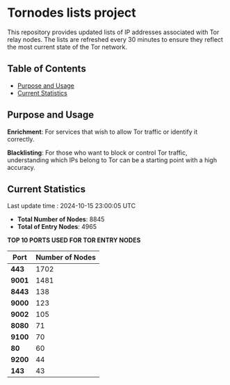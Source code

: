 # Tornodes lists project

This repository provides updated lists of IP addresses associated with Tor relay nodes. The lists are refreshed every 30 minutes to ensure they reflect the most current state of the Tor network.

## Table of Contents

- [Purpose and Usage](#purpose-and-usage)
- [Current Statistics](#current-statistics)


## Purpose and Usage

**Enrichment**: For services that wish to allow Tor traffic or identify it correctly.

**Blacklisting**: For those who want to block or control Tor traffic, understanding which IPs belong to Tor can be a starting point with a high accuracy.

## Current Statistics

Last update time : 2024-10-15 23:00:05 UTC

- **Total Number of Nodes**: 8845
- **Total of Entry Nodes**: 4965

**TOP 10 PORTS USED FOR TOR ENTRY NODES**

| **Port** | **Number of Nodes** |
|------|-----------------|
| **443**   | 1702  |
| **9001**   | 1481  |
| **8443**   | 138  |
| **9000**   | 123  |
| **9002**   | 105  |
| **8080**   | 71  |
| **9100**   | 70  |
| **80**   | 60  |
| **9200**   | 44  |
| **143**   | 43  |

